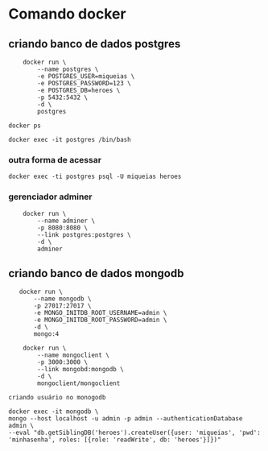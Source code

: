 # Comando docker 

## criando banco de dados postgres

```
    docker run \
        --name postgres \
        -e POSTGRES_USER=miqueias \
        -e POSTGRES_PASSWORD=123 \
        -e POSTGRES_DB=heroes \
        -p 5432:5432 \
        -d \
        postgres
```

``` docker ps ```

``` docker exec -it postgres /bin/bash ```

### outra forma de acessar

``` docker exec -ti postgres psql -U miqueias heroes ```


### gerenciador adminer

``` 
    docker run \
        --name adminer \
        -p 8080:8080 \
        --link postgres:postgres \
        -d \
        adminer
```

## criando banco de dados mongodb

 ```
    docker run \
        --name mongodb \
        -p 27017:27017 \ 
        -e MONGO_INITDB_ROOT_USERNAME=admin \
        -e MONGO_INITDB_ROOT_PASSWORD=admin \
        -d \
        mongo:4
```

```
    docker run \
        --name mongoclient \
        -p 3000:3000 \
        --link mongobd:mongodb \
        -d \
        mongoclient/mongoclient
```        

``` criando usuário no monogodb ```

```
docker exec -it mongodb \
mongo --host localhost -u admin -p admin --authenticationDatabase admin \
--eval "db.getSiblingDB('heroes').createUser({user: 'miqueias', 'pwd': 'minhasenha', roles: [{role: 'readWrite', db: 'heroes'}]})"
```